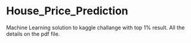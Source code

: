 # House_Price_Prediction
Machine Learning solution to kaggle challange with top 1% result. All the details on the pdf file.
